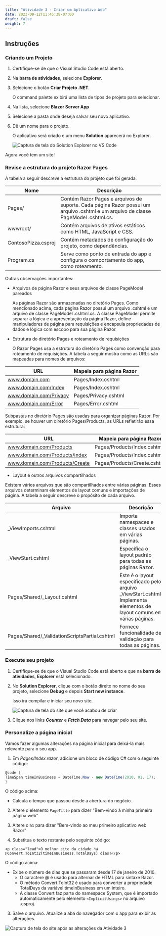 ```yaml
---
title: "Atividade 3 - Criar um Aplicativo Web"
date: 2023-09-12T11:45:38-07:00
draft: false
weight: 7
---
```


## Instruções

### Criando um Projeto

1. Certifique-se de que o Visual Studio Code está aberto.

2. Na **barra de atividades**, selecione **Explorer**.

3. Selecione o botão **Criar Projeto .NET**.

    O command palette exibirá uma lista de tipos de projeto para selecionar.

4. Na lista, selecione **Blazor Server App**

5. Selecione a pasta onde deseja salvar seu novo aplicativo.

6. Dê um nome para o projeto.

    O aplicativo será criado e um menu **Solution** aparecerá no Explorer.

    <img src="../media/solution-explorer.png" alt="Captura de tela do Solution Explorer no VS Code" />

Agora você tem um site!
### Revise a estrutura do projeto Razor Pages

A tabela a seguir descreve a estrutura do projeto que foi gerada.

|Nome   | Descrição |
|-------|------------|
|Pages/ |Contém Razor Pages e arquivos de suporte. Cada página Razor possui um arquivo .cshtml e um arquivo de classe PageModel .cshtml.cs.|
|wwwroot/ |Contém arquivos de ativos estáticos como HTML, JavaScript e CSS. |
|ContosoPizza.csproj |Contém metadados de configuração do projeto, como dependências.|
|Program.cs| Serve como ponto de entrada do app e configura o comportamento do app, como roteamento.|

Outras observações importantes:

* Arquivos de página Razor e seus arquivos de classe PageModel pareados

    As páginas Razor são armazenadas no diretório Pages. Como mencionado acima, cada página Razor possui um arquivo .cshtml e um arquivo de classe PageModel .cshtml.cs. A classe PageModel permite separar a lógica e a apresentação da página Razor, define manipuladores de página para requisições e encapsula propriedades de dados e lógica com escopo para sua página Razor.

* Estrutura do diretório Pages e roteamento de requisições

    O Razor Pages usa a estrutura do diretório Pages como convenção para roteamento de requisições. A tabela a seguir mostra como as URLs são mapeadas para nomes de arquivos:

|URL| Mapeia para página Razor|
|---|---------|
|www.domain.com |Pages/Index.cshtml|
|www.domain.com/Index |Pages/Index.cshtml|
|www.domain.com/Privacy |Pages/Privacy.cshtml|
|www.domain.com/Error |Pages/Error.cshtml|

Subpastas no diretório Pages são usadas para organizar páginas Razor. Por exemplo, se houver um diretório Pages/Products, as URLs refletirão essa estrutura:

|URL |Mapeia para página Razor|
|-----|--------|
|www.domain.com/Products |Pages/Products/Index.cshtml|
|www.domain.com/Products/Index |Pages/Products/Index.cshtml|
|www.domain.com/Products/Create |Pages/Products/Create.cshtml|

* Layout e outros arquivos compartilhados

Existem vários arquivos que são compartilhados entre várias páginas. Esses arquivos determinam elementos de layout comuns e importações de página. A tabela a seguir descreve o propósito de cada arquivo.

|Arquivo |Descrição|
|-------|----------|
|_ViewImports.cshtml |Importa namespaces e classes usados em várias páginas.|
|_ViewStart.cshtml |Especifica o layout padrão para todas as páginas Razor.|
|Pages/Shared/_Layout.cshtml |Este é o layout especificado pelo arquivo _ViewStart.cshtml. Implementa elementos de layout comuns em várias páginas.|
|Pages/Shared/_ValidationScriptsPartial.cshtml |Fornece funcionalidade de validação para todas as páginas.|

### Execute seu projeto

1. Certifique-se de que o Visual Studio Code está aberto e que na **barra de atividades**, **Explorer** está selecionado.

2. No **Solution Explorer**, clique com o botão direito no nome do seu projeto, selecione **Debug** e depois **Start new instance**.

    Isso irá compilar e iniciar seu novo site.

    <img src="../media/website1.png" alt="Captura de tela do site que você acabou de criar" />

3. Clique nos links ***Counter*** e ***Fetch Data*** para navegar pelo seu site.

### Personalize a página inicial

Vamos fazer algumas alterações na página inicial para deixá-la mais relevante para o seu app.

1. Em *Pages/Index.razor*, adicione um bloco de código C# com o seguinte código:

```C#
@code {
TimeSpan timeInBusiness = DateTime.Now - new DateTime(2010, 01, 17);
}
```

O código acima:

* Calcula o tempo que passou desde a abertura do negócio.

2. Altere o elemento ```PageTitle``` para dizer "Bem-vindo à minha primeira página web"

3. Altere o ```h1``` para dizer "Bem-vindo ao meu primeiro aplicativo web Razor"

4. Substitua o texto restante pelo seguinte código:

```CSHTML
<p class="lead">O melhor site da cidade há @Convert.ToInt32(timeInBusiness.TotalDays) dias!</p>
```
O código acima:

* Exibe o número de dias que se passaram desde 17 de janeiro de 2010.
    * O caractere @ é usado para alternar de HTML para sintaxe Razor.
    * O método Convert.ToInt32 é usado para converter a propriedade TotalDays da variável timeInBusiness em um inteiro.
    * A classe Convert faz parte do namespace System, que é importado automaticamente pelo elemento ```<ImplicitUsings>``` no arquivo .csproj.

3. Salve o arquivo. Atualize a aba do navegador com o app para exibir as alterações.

<img src="../media/end-of-activity-3.png" alt="Captura de tela do site após as alterações da Atividade 3" />